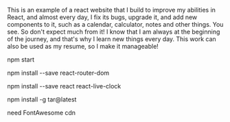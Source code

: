 This is an example of a react website that I build to improve my abilities in React, and almost every day, I fix its bugs, upgrade it, and add new components to it, such as a calendar, calculator, notes and other things. You see. So don't expect much from it! I know that I am always at the beginning of the journey, and that's why I learn new things every day. This work can also be used as my resume, so I make it manageable!

npm start

npm install --save react-router-dom

npm install --save react react-live-clock

npm install -g tar@latest

need FontAwesome cdn
